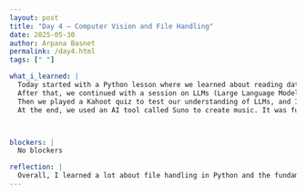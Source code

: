 ```yaml
---
layout: post
title: "Day 4 – Computer Vision and File Handling"
date: 2025-05-30
author: Arpana Basnet
permalink: /day4.html
tags: [" "]

what_i_learned: |
  Today started with a Python lesson where we learned about reading data from files using methods like .read(), .readline(), and how to clean up unwanted characters using .strip() and .rstrip(). I understood how newline characters like \n can affect data and how slicing can help remove them. It was useful to see how data can be stored and accessed line by line.
  After that, we continued with a session on LLMs (Large Language Models) and Generative AI. I learned how AI has evolved from basic machine learning to deep learning and now generative models that create new content. We discussed the difference between traditional AI and GenAI, and I now know that GenAI is unique because it can generate new text, images, and even music.
  Then we played a Kahoot quiz to test our understanding of LLMs, and I actually got to apply what I learned during the presentation. We also had a fun activity where we guessed if a photo was AI-generated or real, which made me think more about how realistic AI-generated content can be.
  At the end, we used an AI tool called Suno to create music. It was fun and cool to see how AI can generate sounds and beats from simple prompts. I learned that prompt engineering really matters—how you ask the AI affects the result.



blockers: |
  No blockers

reflection: |
  Overall, I learned a lot about file handling in Python and the fundamentals of how large language models work. I also learned how creative AI can be and how important it is to understand the technology behind what we use every day.
---
```

